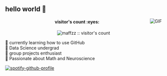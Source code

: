 
## hello world 🌱

<img align="right" alt="GIF" src="https://github.com/user-attachments/assets/070b44ad-1418-4fbd-b539-1ff0bdf1d176"/>

<h4 align="center">visitor's count :eyes:</h4>

<p align="center"><img src="https://profile-counter.glitch.me/{maffzz}/count.svg" alt="maffzz :: visitor's count" /></p>

🥭 currently learning how to use GitHub  
🪷 Data Science undergrad  
🥠 group projects enthusiast  
🌯 Passionate about Math and Neuroscience  

[![spotify-github-profile](https://spotify-github-profile.kittinanx.com/api/view?uid=vt3p61jsvm3jhcyxwihcpiydh&cover_image=true&theme=novatorem&show_offline=false&background_color=121212&interchange=true&bar_color=53b14f&bar_color_cover=false)](https://github.com/kittinan/spotify-github-profile)

